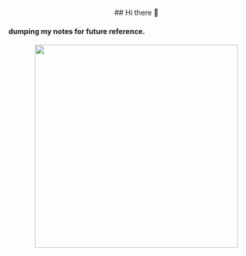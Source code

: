<p align='center'>
## Hi there 👋

#### dumping my notes for future reference.   

<p align='center'>
<img width="400" src="http://uploads.disquscdn.com/images/b92b3b9c5f8886cf358a0e700dab6054f37bbc5868900f17160aa41677cbc9fe.gif">
</p>
